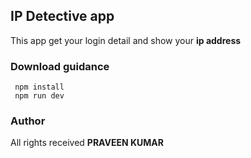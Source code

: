 ## IP Detective app
  This app get your login detail and show your __ip address__

### Download guidance
     npm install
     npm run dev

### Author
  All rights received  __PRAVEEN KUMAR__
